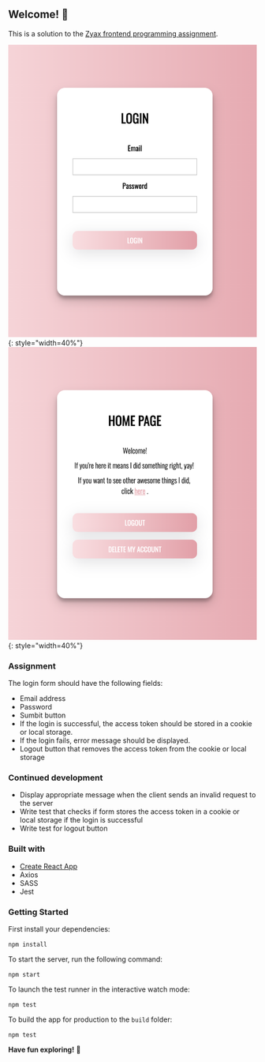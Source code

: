 ## Welcome! 👋

This is a solution to the [Zyax frontend programming assignment](https://github.com/zyaxab/frontend-programming-challenge).

![Login desing preview](./src/assets/login.png){: style="width=40%"}
![Home design preview](./src/assets/home.png){: style="width=40%"}

### Assignment

The login form should have the following fields:

- Email address
- Password
- Sumbit button
- If the login is successful, the access token should be stored in a cookie or local storage.
- If the login fails, error message should be displayed.
- Logout button that removes the access token from the cookie or local storage

### Continued development

- Display appropriate message when the client sends an invalid request to the server
- Write test that checks if form stores the access token in a cookie or local storage if the login is successful
- Write test for logout button

### Built with

- [Create React App](https://github.com/facebook/create-react-app)
- Axios
- SASS
- Jest

### Getting Started

First install your dependencies:

```
npm install
```

To start the server, run the following command:

```
npm start
```

To launch the test runner in the interactive watch mode:

```
npm test
```

To build the app for production to the `build` folder:

```
npm test
```

**Have fun exploring!** 🚀

